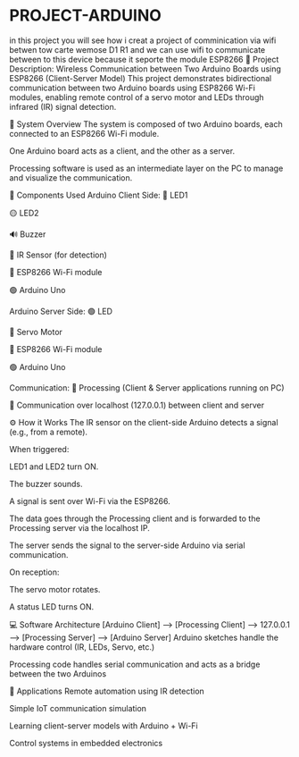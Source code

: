 # PROJECT-ARDUINO
in this project you will see how i creat a project of comminication via wifi betwen tow carte wemose D1 R1 and we can use wifi to communicate between to this device because it seporte the module ESP8266
🔧 Project Description: Wireless Communication between Two Arduino Boards using ESP8266 (Client-Server Model)
This project demonstrates bidirectional communication between two Arduino boards using ESP8266 Wi-Fi modules, enabling remote control of a servo motor and LEDs through infrared (IR) signal detection.

📡 System Overview
The system is composed of two Arduino boards, each connected to an ESP8266 Wi-Fi module.

One Arduino board acts as a client, and the other as a server.

Processing software is used as an intermediate layer on the PC to manage and visualize the communication.

🧩 Components Used
Arduino Client Side:
🔴 LED1

🟡 LED2

🔊 Buzzer

📶 IR Sensor (for detection)

📡 ESP8266 Wi-Fi module

🟢 Arduino Uno

Arduino Server Side:
🟢 LED

🔁 Servo Motor

📡 ESP8266 Wi-Fi module

🟢 Arduino Uno

Communication:
🧠 Processing (Client & Server applications running on PC)

🔗 Communication over localhost (127.0.0.1) between client and server

⚙️ How it Works
The IR sensor on the client-side Arduino detects a signal (e.g., from a remote).

When triggered:

LED1 and LED2 turn ON.

The buzzer sounds.

A signal is sent over Wi-Fi via the ESP8266.

The data goes through the Processing client and is forwarded to the Processing server via the localhost IP.

The server sends the signal to the server-side Arduino via serial communication.

On reception:

The servo motor rotates.

A status LED turns ON.

💻 Software Architecture
[Arduino Client] --> [Processing Client] --> 127.0.0.1 --> [Processing Server] --> [Arduino Server]
Arduino sketches handle the hardware control (IR, LEDs, Servo, etc.)

Processing code handles serial communication and acts as a bridge between the two Arduinos

📍 Applications
Remote automation using IR detection

Simple IoT communication simulation

Learning client-server models with Arduino + Wi-Fi

Control systems in embedded electronics

